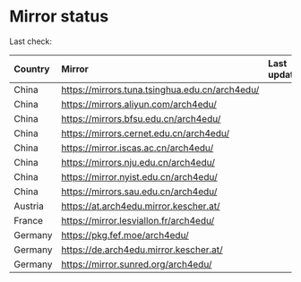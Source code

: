 <script src="./time.js"></script>
# Mirror status
Last check: <script type="text/javascript">localize(1708694344.859502);</script>

|Country|Mirror|Last update|
|:------|:-----|:----------|
|China|https://mirrors.tuna.tsinghua.edu.cn/arch4edu/|<script type="text/javascript">localize(1708669975);</script>|
|China|https://mirrors.aliyun.com/arch4edu/|<script type="text/javascript">localize(1708626571);</script>|
|China|https://mirrors.bfsu.edu.cn/arch4edu/|<script type="text/javascript">localize(1708669975);</script>|
|China|https://mirrors.cernet.edu.cn/arch4edu/|<script type="text/javascript">localize(1708669975);</script>|
|China|https://mirror.iscas.ac.cn/arch4edu/|<script type="text/javascript">localize(1708669975);</script>|
|China|https://mirrors.nju.edu.cn/arch4edu/|<script type="text/javascript">localize(1708626571);</script>|
|China|https://mirror.nyist.edu.cn/arch4edu/|<script type="text/javascript">localize(1708669975);</script>|
|China|https://mirrors.sau.edu.cn/arch4edu/|<script type="text/javascript">localize(1708669975);</script>|
|Austria|https://at.arch4edu.mirror.kescher.at/|<script type="text/javascript">localize(1708669975);</script>|
|France|https://mirror.lesviallon.fr/arch4edu/|<script type="text/javascript">localize(1708626571);</script>|
|Germany|https://pkg.fef.moe/arch4edu/|<script type="text/javascript">localize(1708669975);</script>|
|Germany|https://de.arch4edu.mirror.kescher.at/|<script type="text/javascript">localize(1708669975);</script>|
|Germany|https://mirror.sunred.org/arch4edu/|<script type="text/javascript">localize(1708669975);</script>|

<script src="./tablefilter/tablefilter.js"></script>
<script src="./table.js"></script>